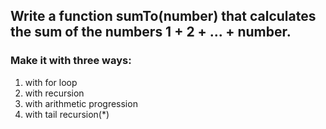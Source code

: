 ## Write a function sumTo(number) that calculates the sum of the numbers 1 + 2 + ... + number.

### Make it with three ways:
1. with for loop
2. with recursion
3. with arithmetic progression
4. with tail recursion(*)
